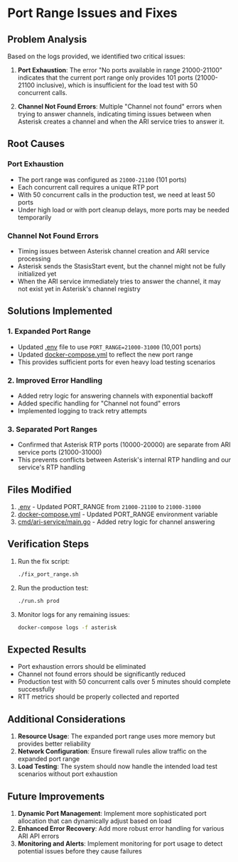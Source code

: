 # Port Range Issues and Fixes

## Problem Analysis

Based on the logs provided, we identified two critical issues:

1. **Port Exhaustion**: The error "No ports available in range 21000-21100" indicates that the current port range only provides 101 ports (21000-21100 inclusive), which is insufficient for the load test with 50 concurrent calls.

2. **Channel Not Found Errors**: Multiple "Channel not found" errors when trying to answer channels, indicating timing issues between when Asterisk creates a channel and when the ARI service tries to answer it.

## Root Causes

### Port Exhaustion
- The port range was configured as `21000-21100` (101 ports)
- Each concurrent call requires a unique RTP port
- With 50 concurrent calls in the production test, we need at least 50 ports
- Under high load or with port cleanup delays, more ports may be needed temporarily

### Channel Not Found Errors
- Timing issues between Asterisk channel creation and ARI service processing
- Asterisk sends the StasisStart event, but the channel might not be fully initialized yet
- When the ARI service immediately tries to answer the channel, it may not exist yet in Asterisk's channel registry

## Solutions Implemented

### 1. Expanded Port Range
- Updated [.env](file:///Users/3knet3knet/4/v3/.env) file to use `PORT_RANGE=21000-31000` (10,001 ports)
- Updated [docker-compose.yml](file:///Users/3knet3knet/4/v3/docker-compose.yml) to reflect the new port range
- This provides sufficient ports for even heavy load testing scenarios

### 2. Improved Error Handling
- Added retry logic for answering channels with exponential backoff
- Added specific handling for "Channel not found" errors
- Implemented logging to track retry attempts

### 3. Separated Port Ranges
- Confirmed that Asterisk RTP ports (10000-20000) are separate from ARI service ports (21000-31000)
- This prevents conflicts between Asterisk's internal RTP handling and our service's RTP handling

## Files Modified

1. [.env](file:///Users/3knet3knet/4/v3/.env) - Updated PORT_RANGE from `21000-21100` to `21000-31000`
2. [docker-compose.yml](file:///Users/3knet3knet/4/v3/docker-compose.yml) - Updated PORT_RANGE environment variable
3. [cmd/ari-service/main.go](file:///Users/3knet3knet/4/v3/cmd/ari-service/main.go) - Added retry logic for channel answering

## Verification Steps

1. Run the fix script:
   ```bash
   ./fix_port_range.sh
   ```

2. Run the production test:
   ```bash
   ./run.sh prod
   ```

3. Monitor logs for any remaining issues:
   ```bash
   docker-compose logs -f asterisk
   ```

## Expected Results

- Port exhaustion errors should be eliminated
- Channel not found errors should be significantly reduced
- Production test with 50 concurrent calls over 5 minutes should complete successfully
- RTT metrics should be properly collected and reported

## Additional Considerations

1. **Resource Usage**: The expanded port range uses more memory but provides better reliability
2. **Network Configuration**: Ensure firewall rules allow traffic on the expanded port range
3. **Load Testing**: The system should now handle the intended load test scenarios without port exhaustion

## Future Improvements

1. **Dynamic Port Management**: Implement more sophisticated port allocation that can dynamically adjust based on load
2. **Enhanced Error Recovery**: Add more robust error handling for various ARI API errors
3. **Monitoring and Alerts**: Implement monitoring for port usage to detect potential issues before they cause failures